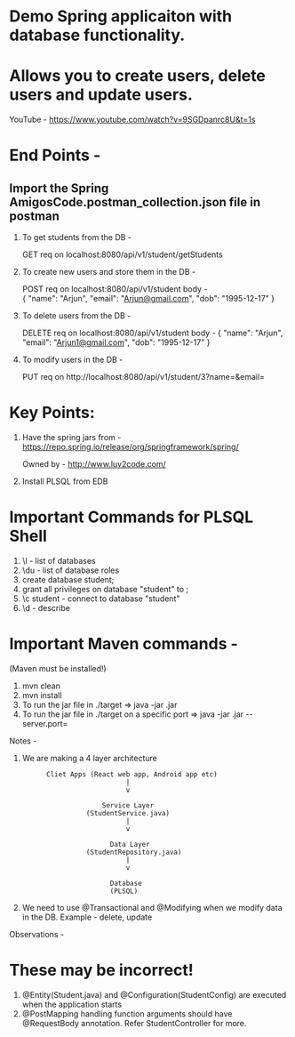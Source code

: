 # Demo Spring applicaiton with database functionality.

# Allows you to create users, delete users and update users.

YouTube - https://www.youtube.com/watch?v=9SGDpanrc8U&t=1s

# End Points -

## Import the Spring AmigosCode.postman_collection.json file in postman

1. To get students from the DB -

   GET req on localhost:8080/api/v1/student/getStudents

2. To create new users and store them in the DB -

   POST req on localhost:8080/api/v1/student
   body -  
    {
   "name": "Arjun",
   "email": "Arjun@gmail.com",
   "dob": "1995-12-17"
   }

3. To delete users from the DB -

   DELETE req on localhost:8080/api/v1/student
   body -
   {
   "name": "Arjun",
   "email": "Arjun1@gmail.com",
   "dob": "1995-12-17"
   }

4. To modify users in the DB -

   PUT req on http://localhost:8080/api/v1/student/3?name=<NAME HERE>&email=<EMAIL HERE>

# Key Points:

1. Have the spring jars from -
   https://repo.spring.io/release/org/springframework/spring/

   Owned by - http://www.luv2code.com/

2. Install PLSQL from EDB

# Important Commands for PLSQL Shell

1. \l - list of databases
2. \du - list of database roles
3. create database student;
4. grant all privileges on database "student" to <ROLE-NAME>;
5. \c student - connect to database "student"
6. \d - describe

# Important Maven commands -

(Maven must be installed!)

1. mvn clean
2. mvn install
3. To run the jar file in ./target => java -jar <FILE-NAME>.jar
4. To run the jar file in ./target on a specific port => java -jar <FILE-NAME>.jar --server.port=<PORT-NUMBER>

Notes -

1.  We are making a 4 layer architecture

              Cliet Apps (React web app, Android app etc)
                                  |
                                  v

                            Service Layer
                        (StudentService.java)
                                  |
                                  v

                              Data Layer
                        (StudentRepository.java)
                                  |
                                  v

                              Database
                              (PLSQL)

2.  We need to use @Transactional and @Modifying when we modify data in the DB. Example - delete, update

Observations -

# These may be incorrect!

1. @Entity(Student.java) and @Configuration(StudentConfig) are executed when the application starts
2. @PostMapping handling function arguments should have @RequestBody annotation. Refer StudentController for more.
